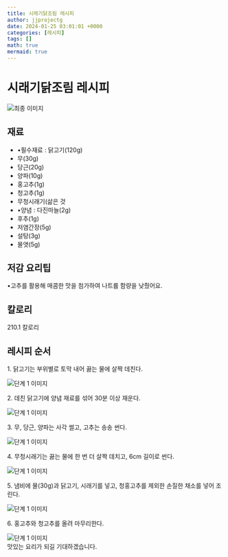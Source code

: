 ```yaml
---
title: 시래기닭조림 레시피
author: jjprojectg
date: 2024-01-25 03:01:01 +0000
categories: [레시피]
tags: []
math: true
mermaid: true
---
```

<meta name="og:type" content="website"/>
<meta charset="UTF-8"/>
<div class="header">
  <h1>시래기닭조림 레시피</h1>
</div>

<div class="container my-4">
  <div class="row">
    <div class="col-12 col-md-6">
      <div class="recipe-image">
        <img src="http://www.foodsafetykorea.go.kr/uploadimg/20230307/20230307043730_1678174650348.jpg" class="step-image" alt="최종 이미지"/>
      </div>
    </div>
    <div class="col-12 col-md-6">
      <div class="ingredients">
        <h2>재료</h2>
        <ul class="card">
          <li> •필수재료 : 닭고기(120g) </li>
          <li>  무(30g) </li>
          <li>  당근(20g) </li>
          <li>  양파(10g) </li>
          <li>  홍고추(1g) </li>
          <li>  청고추(1g) </li>
          <li>  무청시래기(삶은 것 </li>
          <li> •양념 : 다진마늘(2g) </li>
          <li>  후추(1g) </li>
          <li>  저염간장(5g) </li>
          <li>  설탕(3g) </li>
          <li>  물엿(5g) </li>
</ul>
      </div>
    </div>
    <div class="col-12 col-md-6">
      <div class="ingredients">
        <h2>저감 요리팁</h2>
        <div class="card"> 
          <p>
            •고추를 활용해 매콤한 맛을 첨가하여 나트륨 함량을 낮췄어요.
          </p>
        </div>
      </div>
      <div class="ingredients">
        <h2>칼로리</h2>
        <div class="card"> 
          <p>
            210.1 칼로리
          </p>
        </div>
      </div>
    </div>
  </div>

  <h2 class="my-4">레시피 순서</h2>
  <div class="card recipe-card">
    <div class="card-body recipe-step">
      <p class="card-text step-description">1. 닭고기는 부위별로 토막 내어 끓는 물에 살짝 데친다.</p>
      <img src="http://www.foodsafetykorea.go.kr/uploadimg/20230307/20230307043826_1678174706548.jpg" alt="단계 1 이미지" class="step-image"/>
    </div>
  </div>
  <div class="card recipe-card">
    <div class="card-body recipe-step">
      <p class="card-text step-description">2. 데친 닭고기에 양념 재료를 섞어 30분 이상 재운다.</p>
      <img src="http://www.foodsafetykorea.go.kr/uploadimg/20230307/20230307043855_1678174735830.jpg" alt="단계 1 이미지" class="step-image"/>
    </div>
  </div>
  <div class="card recipe-card">
    <div class="card-body recipe-step">
      <p class="card-text step-description">3. 무, 당근, 양파는 사각 썰고, 고추는 송송 썬다.</p>
      <img src="http://www.foodsafetykorea.go.kr/uploadimg/20230307/20230307043910_1678174750474.jpg" alt="단계 1 이미지" class="step-image"/>
    </div>
  </div>
  <div class="card recipe-card">
    <div class="card-body recipe-step">
      <p class="card-text step-description">4. 무청시래기는 끓는 물에 한 번 더 살짝 데치고, 6cm 길이로 썬다.</p>
      <img src="http://www.foodsafetykorea.go.kr/uploadimg/20230307/20230307043925_1678174765315.jpg" alt="단계 1 이미지" class="step-image"/>
    </div>
  </div>
  <div class="card recipe-card">
    <div class="card-body recipe-step">
      <p class="card-text step-description">5. 냄비에 물(30g)과 닭고기, 시래기를 넣고, 청홍고추를 제외한 손질한 채소를 넣어 조린다.</p>
      <img src="http://www.foodsafetykorea.go.kr/uploadimg/20230307/20230307043946_1678174786376.jpg" alt="단계 1 이미지" class="step-image"/>
    </div>
  </div>
  <div class="card recipe-card">
    <div class="card-body recipe-step">
      <p class="card-text step-description">6. 홍고추와 청고추를 올려 마무리한다.</p>
      <img src="http://www.foodsafetykorea.go.kr/uploadimg/20230307/20230307044000_1678174800866.jpg" alt="단계 1 이미지" class="step-image"/>
    </div>
  </div>

</div>
맛있는 요리가 되길 기대하겠습니다.
